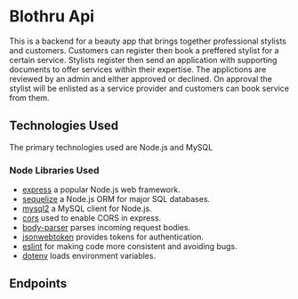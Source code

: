 # Blothru Api
 
This is a backend for a beauty app that brings together professional stylists and customers. Customers can register then book a preffered stylist for a certain service. Stylists register then send an application with supporting documents to offer services within their expertise. The applictions are reviewed by an admin and either approved or declined. On approval the stylist will be enlisted as a service provider and customers can book service from them.

## Technologies Used

The primary technologies used are Node.js and MySQL

### Node Libraries Used

- [express](https://expressjs.com/) a popular Node.js web framework.
- [sequelize](https://sequelize.org/) a Node.js ORM for major SQL databases.
- [mysql2](https://www.npmjs.com/package/mysql2) a MySQL client for Node.js.
- [cors](https://www.npmjs.com/package/cors) used to enable CORS in express.
- [body-parser](https://www.npmjs.com/package/body-parser) parses incoming request bodies.
- [jsonwebtoken](https://www.npmjs.com/package/jsonwebtoken) provides tokens for authentication.
- [eslint](https://eslint.org/) for making code more consistent and avoiding bugs.
- [dotenv](https://www.npmjs.com/package/dotenv) loads environment variables.

## Endpoints
